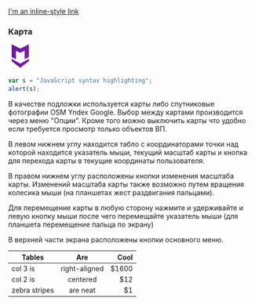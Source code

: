 
[I'm an inline-style link](#new/90)


### Карта

![alt text](https://github.com/adam-p/markdown-here/raw/master/src/common/images/icon48.png "Logo Title Text 1")

```javascript
var s = "JavaScript syntax highlighting";
alert(s);
```

В качестве подложки используется карты либо спутниковые фотографии OSM Yndex Google. Выбор между картами производится через меню "Опции".  Кроме того можно выключить карты что удобно если требуется просмотр только объектов ВП.

В левом нижнем углу находится табло с координаторами точки над которой находится указатель мыши, текущий масштаб карты и кнопка  для перехода карты в текущие координаты пользователя.

В правом нижнем углу расположены кнопки изменения масштаба карты. Изменений масштаба карты также возможно путем вращения колесика мыши (на планшетах жест раздвигания пальцами).

Для перемещение карты в любую сторону нажмите и удерживайте и левую кнопку мыши после чего перемещайте указатель мыши (для планшета перемещение пальца по экрану)

В верхней части экрана расположены кнопки основного меню.



| Tables        | Are           | Cool    |
| ------------- |:-------------:| -------:|
| col 3 is      | right-aligned | $1600   |
| col 2 is      | centered      |   $12   |
| zebra stripes | are neat      |    $1   |

